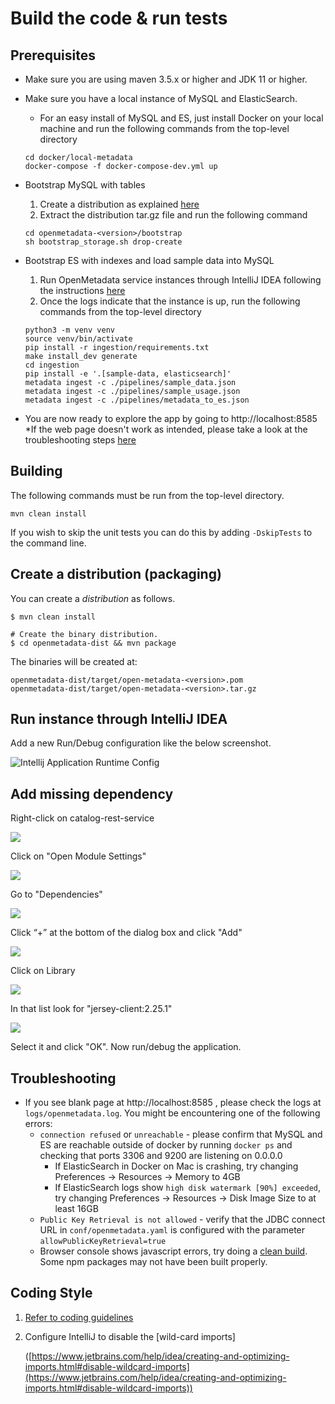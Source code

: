 # Build the code & run tests

## Prerequisites

* Make sure you are using maven 3.5.x or higher and JDK 11 or higher.
*   Make sure you have a local instance of MySQL and ElasticSearch.

    * For an easy install of MySQL and ES, just install Docker on your local machine and run the following commands from the top-level directory

    ```
    cd docker/local-metadata
    docker-compose -f docker-compose-dev.yml up
    ```
*   Bootstrap MySQL with tables

    1. Create a distribution as explained [here](build-code-run-tests.md#create-a-distribution-packaging)
    2. Extract the distribution tar.gz file and run the following command

    ```
    cd openmetadata-<version>/bootstrap
    sh bootstrap_storage.sh drop-create
    ```
*   Bootstrap ES with indexes and load sample data into MySQL

    1. Run OpenMetadata service instances through IntelliJ IDEA following the instructions [here](build-code-run-tests.md#run-instance-through-intellij-idea)
    2. Once the logs indicate that the instance is up, run the following commands from the top-level directory

    ```
    python3 -m venv venv
    source venv/bin/activate
    pip install -r ingestion/requirements.txt
    make install_dev generate
    cd ingestion
    pip install -e '.[sample-data, elasticsearch]'
    metadata ingest -c ./pipelines/sample_data.json
    metadata ingest -c ./pipelines/sample_usage.json
    metadata ingest -c ./pipelines/metadata_to_es.json
    ```
* You are now ready to explore the app by going to http://localhost:8585 \*If the web page doesn't work as intended, please take a look at the troubleshooting steps [here](build-code-run-tests.md#troubleshooting)

## Building

The following commands must be run from the top-level directory.

`mvn clean install`

If you wish to skip the unit tests you can do this by adding `-DskipTests` to the command line.

## Create a distribution (packaging)

You can create a _distribution_ as follows.

```
$ mvn clean install

# Create the binary distribution.
$ cd openmetadata-dist && mvn package
```

The binaries will be created at:

```
openmetadata-dist/target/open-metadata-<version>.pom
openmetadata-dist/target/open-metadata-<version>.tar.gz
```

## Run instance through IntelliJ IDEA

Add a new Run/Debug configuration like the below screenshot.

![Intellij Application Runtime Config](<../../.gitbook/assets/image (1) (1).png>)

## Add missing dependency

Right-click on catalog-rest-service

![](../../.gitbook/assets/image-1-.png)

Click on "Open Module Settings"

![](../../.gitbook/assets/image-2-.png)

Go to "Dependencies"

![](../../.gitbook/assets/image-3-.png)

Click “+” at the bottom of the dialog box and click "Add"

![](../../.gitbook/assets/image-4-.png)

Click on Library

![](../../.gitbook/assets/image-5-.png)

In that list look for "jersey-client:2.25.1"

![](../../.gitbook/assets/image-6-.png)

Select it and click "OK". Now run/debug the application.

## Troubleshooting

* If you see blank page at http://localhost:8585 , please check the logs at `logs/openmetadata.log`. You might be encountering one of the following errors:
  * `connection refused` or `unreachable` - please confirm that MySQL and ES are reachable outside of docker by running `docker ps` and checking that ports 3306 and 9200 are listening on 0.0.0.0
    * If ElasticSearch in Docker on Mac is crashing, try changing Preferences -> Resources -> Memory to 4GB
    * If ElasticSearch logs show `high disk watermark [90%] exceeded`, try changing Preferences -> Resources -> Disk Image Size to at least 16GB
  * `Public Key Retrieval is not allowed` - verify that the JDBC connect URL in `conf/openmetadata.yaml` is configured with the parameter `allowPublicKeyRetrieval=true`
  * Browser console shows javascript errors, try doing a [clean build](build-code-run-tests.md#building). Some npm packages may not have been built properly.

## Coding Style

1. [Refer to coding guidelines](coding-style.md)
2.  Configure IntelliJ to disable the \[wild-card imports]

    ([https://www.jetbrains.com/help/idea/creating-and-optimizing-imports.html#disable-wildcard-imports](https://www.jetbrains.com/help/idea/creating-and-optimizing-imports.html#disable-wildcard-imports))

